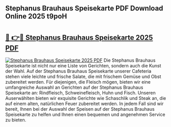 ## Stephanus Brauhaus Speisekarte PDF Download Online 2025 t9poH

# <h2><a href="http://gcbrfty.nevu.top/?p=Stephanus+Brauhaus+Speisekarte">🔗 👉🔴 Stephanus Brauhaus Speisekarte 2025 PDF</a></h2>

[![Stephanus Brauhaus Speisekarte 2025 PDF](https://i.imgur.com/dBaPXMq.png)](http://gcbrfty.nevu.top/?p=Stephanus+Brauhaus+Speisekarte)
Die Stephanus Brauhaus Speisekarte ist nicht nur eine Liste von Gerichten, sondern auch die Kunst der Wahl. Auf der Stephanus Brauhaus Speisekarte unserer Cafeteria stehen viele leichte und frische Salate, die mit frischem Gemüse und Obst zubereitet werden. Für diejenigen, die Fleisch mögen, bieten wir eine umfangreiche Auswahl an Gerichten auf der Stephanus Brauhaus Speisekarte an: Rindfleisch, Schweinefleisch, Huhn und Fisch. Unseren Auserwählten bieten wir exquisite Gerichte wie Schaschlik und Steak an, die auf einem alten, natürlichen Feuer zubereitet werden. In jedem Fall sind wir bereit, Ihnen bei der Auswahl der Speisen auf der Stephanus Brauhaus Speisekarte zu helfen und Ihnen einen bequemen und angenehmen Service zu bieten.
